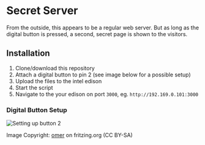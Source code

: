 # Secret Server
From the outside, this appears to be a regular web server. But as long as the digital button is pressed, a second, secret page is shown to the visitors.

## Installation
1. Clone/download this repository
2. Attach a digital button to pin 2 (see image below for a possible setup)
3. Upload the files to the intel edison
4. Start the script
5. Navigate to the your edison on port `3000`, eg. `http://192.169.0.101:3000`

### Digital Button Setup

<img src="http://fritzing.org/media/projects/d/i/g/digital-input-button/images/digital-input-button_Button_1.jpg" alt="Setting up button 2" />

Image Copyright: [omer](http://fritzing.org/profiles/omer/) on fritzing.org (CC BY-SA)
